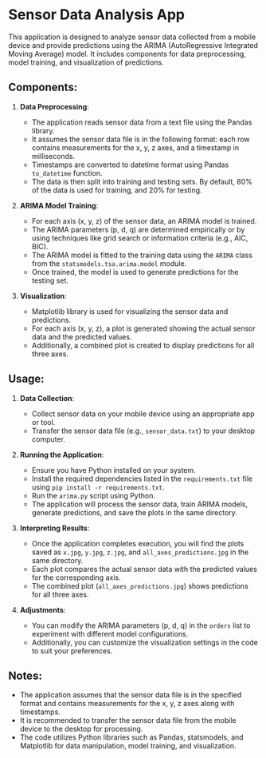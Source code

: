# Sensor Data Analysis App

This application is designed to analyze sensor data collected from a mobile device and provide predictions using the ARIMA (AutoRegressive Integrated Moving Average) model. It includes components for data preprocessing, model training, and visualization of predictions.

## Components:

1. **Data Preprocessing**: 
   - The application reads sensor data from a text file using the Pandas library.
   - It assumes the sensor data file is in the following format: each row contains measurements for the x, y, z axes, and a timestamp in milliseconds.
   - Timestamps are converted to datetime format using Pandas `to_datetime` function.
   - The data is then split into training and testing sets. By default, 80% of the data is used for training, and 20% for testing.

2. **ARIMA Model Training**:
   - For each axis (x, y, z) of the sensor data, an ARIMA model is trained.
   - The ARIMA parameters (p, d, q) are determined empirically or by using techniques like grid search or information criteria (e.g., AIC, BIC).
   - The ARIMA model is fitted to the training data using the `ARIMA` class from the `statsmodels.tsa.arima.model` module.
   - Once trained, the model is used to generate predictions for the testing set.

3. **Visualization**:
   - Matplotlib library is used for visualizing the sensor data and predictions.
   - For each axis (x, y, z), a plot is generated showing the actual sensor data and the predicted values.
   - Additionally, a combined plot is created to display predictions for all three axes.

## Usage:

1. **Data Collection**:
   - Collect sensor data on your mobile device using an appropriate app or tool.
   - Transfer the sensor data file (e.g., `sensor_data.txt`) to your desktop computer.

2. **Running the Application**:
   - Ensure you have Python installed on your system.
   - Install the required dependencies listed in the `requirements.txt` file using `pip install -r requirements.txt`.
   - Run the `arima.py` script using Python.
   - The application will process the sensor data, train ARIMA models, generate predictions, and save the plots in the same directory.

3. **Interpreting Results**:
   - Once the application completes execution, you will find the plots saved as `x.jpg`, `y.jpg`, `z.jpg`, and `all_axes_predictions.jpg` in the same directory.
   - Each plot compares the actual sensor data with the predicted values for the corresponding axis.
   - The combined plot (`all_axes_predictions.jpg`) shows predictions for all three axes.

4. **Adjustments**:
   - You can modify the ARIMA parameters (p, d, q) in the `orders` list to experiment with different model configurations.
   - Additionally, you can customize the visualization settings in the code to suit your preferences.

## Notes:
- The application assumes that the sensor data file is in the specified format and contains measurements for the x, y, z axes along with timestamps.
- It is recommended to transfer the sensor data file from the mobile device to the desktop for processing.
- The code utilizes Python libraries such as Pandas, statsmodels, and Matplotlib for data manipulation, model training, and visualization.
